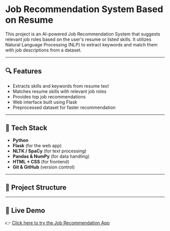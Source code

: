 # Job Recommendation System Based on Resume

This project is an AI-powered Job Recommendation System that suggests relevant job roles based on the user's resume or listed skills. It utilizes Natural Language Processing (NLP) to extract keywords and match them with job descriptions from a dataset.

---

## 🔍 Features

- Extracts skills and keywords from resume text
- Matches resume skills with relevant job roles
- Provides top job recommendations
- Web interface built using Flask
- Preprocessed dataset for faster recommendation

---

## 🚀 Tech Stack

- **Python**
- **Flask** (for the web app)
- **NLTK / SpaCy** (for text processing)
- **Pandas & NumPy** (for data handling)
- **HTML + CSS** (for frontend)
- **Git & GitHub** (version control)

---

## 📁 Project Structure

---

## 🚀 Live Demo

👉 [Click here to try the Job Recommendation App](https://your-link.streamlit.app)




